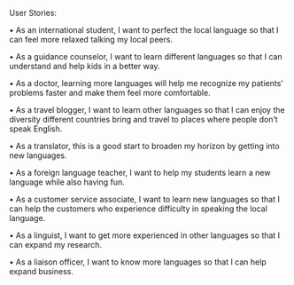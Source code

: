 User Stories:

•	As an international student, I want to perfect the local language so that I can feel more relaxed talking my local peers.

•	As a guidance counselor, I want to learn different languages so that I can understand and help kids in a better way.

•	As a doctor, learning more languages will help me recognize my patients’ problems faster and make them feel more comfortable.

•	As a travel blogger, I want to learn other languages so that I can enjoy the diversity different countries bring and travel to places where people don’t speak English.

•	As a translator, this is a good start to broaden my horizon by getting into new languages.

•	As a foreign language teacher, I want to help my students learn a new language while also having fun.

•	As a customer service associate, I want to learn new languages so that I can help the customers who experience difficulty in speaking the local language.

•	As a linguist, I want to get more experienced in other languages so that I can expand my research.

•	As a liaison officer, I want to know more languages so that I can help expand business.
